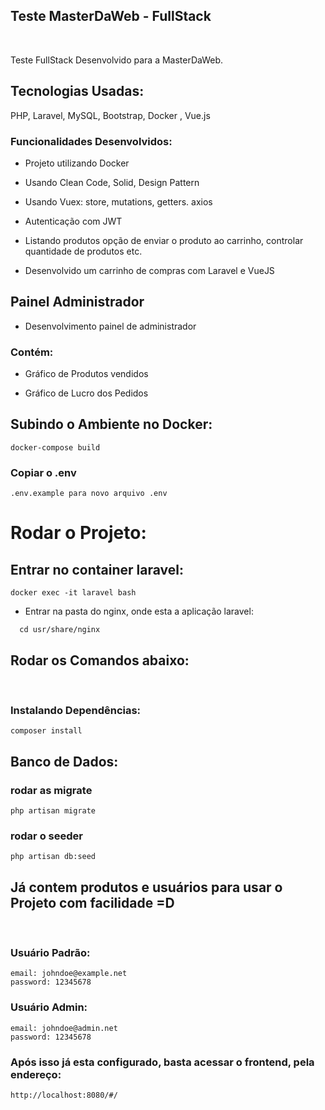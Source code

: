 
## Teste MasterDaWeb - FullStack

<br>

Teste FullStack Desenvolvido para a MasterDaWeb.

## Tecnologias Usadas:

PHP, Laravel, MySQL, Bootstrap, Docker , Vue.js


### Funcionalidades Desenvolvidos:

* Projeto utilizando Docker
* Usando Clean Code, Solid, Design Pattern
* Usando Vuex: store, mutations, getters. axios
* Autenticação com JWT

* Listando produtos opção de enviar o produto ao carrinho, controlar quantidade de produtos etc.
* Desenvolvido um carrinho de compras com Laravel e VueJS

## Painel Administrador

* Desenvolvimento painel de administrador

### Contém: 
* Gráfico de Produtos vendidos 

* Gráfico de Lucro dos Pedidos

## Subindo o Ambiente no Docker:

```
docker-compose build
```

### Copiar o .env

```
.env.example para novo arquivo .env
```
# Rodar o Projeto: 

## Entrar no container laravel:

```
docker exec -it laravel bash
```
* Entrar na pasta do nginx, onde esta a aplicação laravel:
```
  cd usr/share/nginx
```
## Rodar os Comandos abaixo:

<br>

### Instalando Dependências:
```
composer install
```

## Banco de Dados:

### rodar as migrate

```
php artisan migrate
```

### rodar o seeder

```
php artisan db:seed
```

## Já contem produtos e usuários para usar o Projeto com facilidade =D

<br>

### Usuário Padrão:

```
email: johndoe@example.net
password: 12345678
```

### Usuário Admin:
```
email: johndoe@admin.net
password: 12345678
```

### Após isso já esta configurado, basta acessar o frontend, pela endereço:

```
http://localhost:8080/#/
```